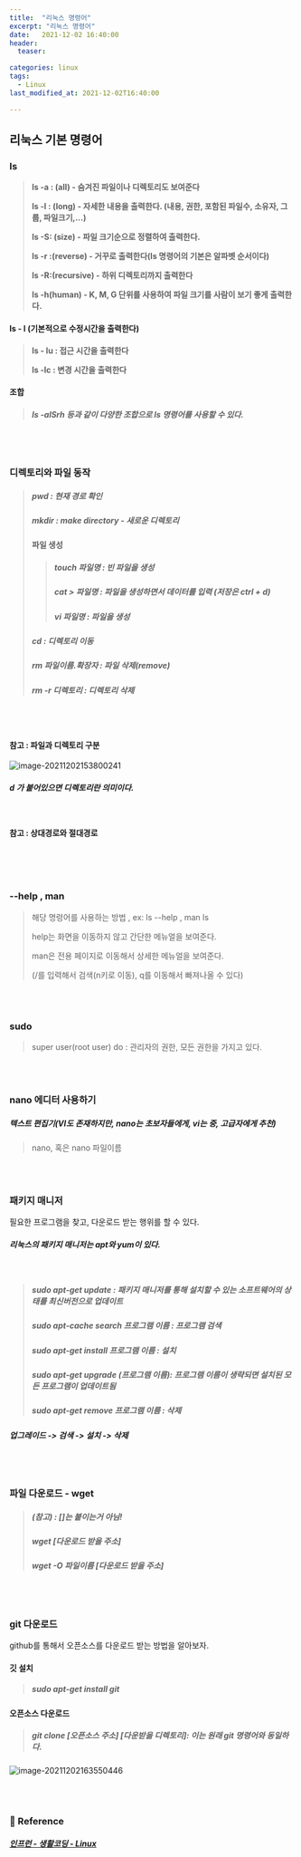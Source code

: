 ```yaml
---
title:  "리눅스 명령어"
excerpt: "리눅스 명령어"
date:   2021-12-02 16:40:00 
header:
  teaser:

categories: linux
tags:
  - Linux
last_modified_at: 2021-12-02T16:40:00

---
```


## 리눅스 기본 명령어

### ls

> **ls -a : (all) - 숨겨진 파일이나 디렉토리도 보여준다**
>
> **ls -l : (long) - 자세한 내용을 출력한다. (내용, 권한, 포함된 파일수, 소유자, 그룹, 파일크기,...)**
>
> **ls -S: (size) - 파일 크기순으로 정렬하여 출력한다.**
>
> **ls -r :(reverse) - 거꾸로 출력한다(ls 명령어의 기본은 알파벳 순서이다)**
>
> **ls -R:(recursive) - 하위 디렉토리까지 출력한다**
>
> **ls -h(human) - K, M, G 단위를 사용하여 파일 크기를 사람이 보기 좋게 출력한다.**

#### ls - l (기본적으로 수정시간을 출력한다)

> **ls - lu : 접근 시간을 출력한다**
>
> **ls -lc : 변경 시간을 출력한다**

#### 조합

> ##### ls -alSrh 등과 같이 다양한 조합으로 ls 명령어를 사용할 수 있다.

<br/>

<br/>

### 디렉토리와 파일 동작

> ##### pwd : 현재 경로 확인
>
> ##### mkdir : make directory - 새로운 디렉토리
>
> #### 파일 생성
>
> > ##### touch 파일명 : 빈 파일을 생성
> >
> > ##### cat > 파일명 : 파일을 생성하면서 데이터를 입력 (저장은 ctrl + d)
> >
> > ##### vi 파일명 : 파일을 생성
>
> ##### cd : 디렉토리 이동 
>
> ##### rm 파일이름.확장자 : 파일 삭제(remove)
>
> ##### rm -r 디렉토리 : 디렉토리 삭제

<br/>

<br/>

#### 참고 : 파일과 디렉토리 구분

![image-20211202153800241](https://raw.githubusercontent.com/ShinDongHun1/image_repo/main/img/image-20211202153800241.png)

##### d 가 붙어있으면 디렉토리란 의미이다.

<br/>

#### 참고 : 상대경로와 절대경로

<br/>

<br/>

<br/>

### --help , man

> 해당 명령어를 사용하는 방법 , ex: ls --help , man ls
>
> help는 화면을 이동하지 않고 간단한 메뉴얼을 보여준다.
>
> man은 전용 페이지로 이동해서 상세한 메뉴얼을 보여준다.
>
> (/를 입력해서 검색(n키로 이동), q를 이동해서 빠져나올 수 있다)

<br/>

<br/>

### sudo

> super user(root user) do : 관리자의 권한, 모든 권한을 가지고 있다.

<br/>

<br/>

### nano 에디터 사용하기

##### 텍스트 편집기(VI도 존재하지만, nano는 초보자들에게, vi는 중, 고급자에게 추천)

> nano, 혹은 nano 파일이름

<br/>

<br/>

### 패키지 매니저

필요한 프로그램을 찾고, 다운로드 받는 행위를 할 수 있다.

##### 리눅스의 패키지 매니저는 apt와 yum이 있다.

<br/>

> ##### sudo apt-get update : 패키지 매니저를 통해 설치할 수 있는 소프트웨어의 상태를 최신버전으로 업데이트
>
> ##### sudo apt-cache search 프로그램 이름 : 프로그램 검색
>
> ##### sudo apt-get install 프로그램 이름  : 설치
>
> ##### sudo apt-get upgrade (프로그램 이름): 프로그램 이름이 생략되면 설치된 모든 프로그램이 업데이트됨
>
> ##### sudo apt-get remove 프로그램 이름 : 삭제

##### 업그레이드 -> 검색 -> 설치 -> 삭제

<br/>

<br/>

### 파일 다운로드 - wget 

> ##### (참고) : []는 붙이는거 아님! 
>
> ##### wget  [다운로드 받을 주소]     
>
> ##### wget -O 파일이름 [다운로드 받을 주소]

<br/>

<br/>

### git 다운로드

github를 통해서 오픈소스를 다운로드 받는 방법을 알아보자.

#### 깃 설치

> ##### sudo apt-get install git

#### 오픈소스 다운로드

> ##### git clone [오픈소스 주소] [다운받을 디렉토리]: 이는 원래 git 명령어와 동일하다.

![image-20211202163550446](https://raw.githubusercontent.com/ShinDongHun1/image_repo/main/img/image-20211202163550446.png)

<br/>

<br/>

### 📔 Reference

##### [인프런 - 생활코딩 - Linux](https://www.inflearn.com/course/%EC%83%9D%ED%99%9C%EC%BD%94%EB%94%A9-%EB%A6%AC%EB%88%85%EC%8A%A4-%EA%B0%95%EC%A2%8C/dashboard)

